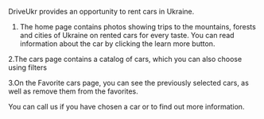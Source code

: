 DriveUkr provides an opportunity to rent cars in Ukraine.

1. The home page contains photos showing trips to the mountains, forests and cities of Ukraine on rented cars for every taste. You can read information about the car by clicking the learn more button.

2.The cars page contains a catalog of cars, which you can also choose using filters

3.On the Favorite cars page, you can see the previously selected cars, as well as remove them from the favorites.

 You can call us if you have chosen a car or to find out more information.
